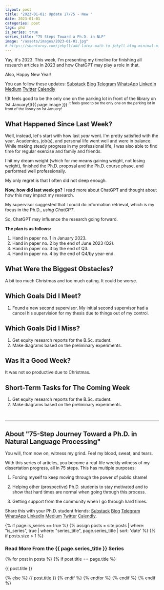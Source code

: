 ```yaml
---
layout: post
title: "2023-01-01: Update 17/75 - New "
date: 2023-01-01
categories: post
tags: phd
is_series: true
series_title: "75 Steps Toward a Ph.D. in NLP"
image: "/assets/images/2023-01-01.jpg"
# https://shantoroy.com/jekyll/add-latex-math-to-jekyll-blog-minimal-mistakes/
---
```

<script type="text/javascript" async
    src="https://cdnjs.cloudflare.com/ajax/libs/mathjax/2.7.6/MathJax.js?config=TeX-MML-AM_CHTML">
</script>

<script type="text/x-mathjax-config">
    MathJax.Hub.Config({
        extensions: ["tex2jax.js"],
        jax: ["input/TeX", "output/HTML-CSS"],
        tex2jax: {
        inlineMath: [ ['$','$'], ["\\(","\\)"] ],
        displayMath: [ ['$$','$$'], ["\\[","\\]"] ],
        processEscapes: true
        },
        "HTML-CSS": { availableFonts: ["TeX"] }
    });
</script>

Yay, it's 2023. This week, I'm presenting my timeline for finishing all research articles in 2023 and how ChatGPT may play a role in that.

Also, Happy New Year!

You can follow these updates: [Substack](https://nlpjourney.substack.com/) [Blog](https://janspoerer.github.io/phdstudies/) [Telegram](https://t.me/+gmkAaVlKPh4xZTky) [WhatsApp](https://chat.whatsapp.com/F6901LMMJWIGlxrahkgBcq) [LinkedIn](https://www.linkedin.com/in/janspoerer/) [Medium](https://medium.com/@janspoerer/about) [Twitter](https://twitter.com/JanSpoerer) [Calendly](https://calendly.com/janspoerer/60m-private)

![It feels good to be the only one on the parking lot in front of the library on 1st January!]({{ page.image }})
<sup>It feels good to be the only one on the parking lot in front of the library on 1st January!</sup>

## What Happened Since Last Week?

Well, instead, let's start with how last *year* went. I'm pretty satisfied with the year. Academics, job(s), and personal life went well and were in balance. While making steady progress in my professional life, I was also able to find time for regular exercise and family and friends. 

I hit my dream weight (which for me means gaining weight, not losing weight), finished the Ph.D. proposal and the Ph.D. course phase, and performed well professionally.

My only regret is that I often did not sleep enough.

**Now, how did last week go?** I read more about ChatGPT and thought about how this may impact my research.

My supervisor suggested that I could do information retrieval, which is my focus in the Ph.D., *using ChatGPT*.

So, ChatGPT may influence the research going forward.

**The plan is as follows:**
<ol>
  <li>Hand in paper no. 1 in January 2023.</li>
  <li>Hand in paper no. 2 by the end of June 2023 (Q2).</li>
  <li>Hand in paper no. 3 by the end of Q3.</li>
  <li>Hand in paper no. 4 by the end of Q4/by year-end.</li>
</ol>

## What Were the Biggest Obstacles?

A bit too much Christmas and too much eating. It could be worse.

## Which Goals Did I Meet?

<ol>
  <li>Found a new second supervisor. My initial second supervisor had a cancel his supervision for my thesis due to things out of my control.</li>
</ol>

## Which Goals Did I Miss?

<ol>
  <li>Get equity research reports for the B.Sc. student.</li>
  <li>Make diagrams based on the preliminary experiments.</li>
</ol>

## Was It a Good Week?

It was not so productive due to Christmas.

## Short-Term Tasks for The Coming Week

<ol>
  <li>Get equity research reports for the B.Sc. student.</li>
  <li>Make diagrams based on the preliminary experiments.</li>
</ol>

<br>

____________________________________

## About "75-Step Journey Toward a Ph.D. in Natural Language Processing"

You will, from now on, witness my grind. Feel my blood, sweat, and tears.

With this series of articles, you become a real-life weekly witness of my dissertation progress, all in 75 steps. This has multiple purposes:

1) Forcing myself to keep moving through the power of public shame!

2) Helping other (prospective) Ph.D. students to stay motivated and to show that hard times are normal when going through this process.

3) Getting support from the community when I go through hard times.

Share this with your Ph.D. student friends: [Substack](https://nlpjourney.substack.com/) [Blog](https://janspoerer.github.io/phdstudies/) [Telegram](https://t.me/+gmkAaVlKPh4xZTky) [WhatsApp](https://chat.whatsapp.com/F6901LMMJWIGlxrahkgBcq) [LinkedIn](https://www.linkedin.com/in/janspoerer/) [Medium](https://medium.com/@janspoerer/about) [Twitter](https://twitter.com/JanSpoerer) [Calendly](https://calendly.com/janspoerer/60m-private).

{% if page.is_series == true %}
    {% assign posts = site.posts | where: "is_series", true | where: "series_title", page.series_title | sort: 'date' %}
    {% if posts.size > 1 %}

<h3 class="text-success p-3 pb-0">Read More From the {{ page.series_title }} Series</h3>
        {% for post in posts %}
                {% if post.title == page.title %}
<p class="nav-link bullet-pointer mb-0">{{ post.title }}</p>
                {% else %}
<a class="nav-link bullet-hash" href="{{ post.url }}">{{ post.title }}</a>
                {% endif %}
        {% endfor %}
    {% endif %}
{% endif %}
